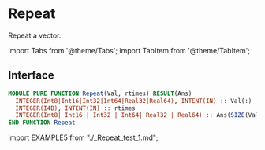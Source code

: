# Repeat

Repeat a vector.

import Tabs from '@theme/Tabs';
import TabItem from '@theme/TabItem';

## Interface

<Tabs>
<TabItem value="interface" label="܀ Interface" default>

```fortran
MODULE PURE FUNCTION Repeat(Val, rtimes) RESULT(Ans)
  INTEGER(Int8|Int16|Int32|Int64|Real32|Real64), INTENT(IN) :: Val(:)
  INTEGER(I4B), INTENT(IN) :: rtimes
  INTEGER(Int8| Int16 | Int32 | Int64| Real32 | Real64) :: Ans(SIZE(Val) * rtimes)
END FUNCTION Repeat
```

</TabItem>

<TabItem value="example" label="️܀ See example">

import EXAMPLE5 from "./_Repeat_test_1.md";

<EXAMPLE5 />

</TabItem>

<TabItem value="close" label="↢ ">

</TabItem>
</Tabs>
